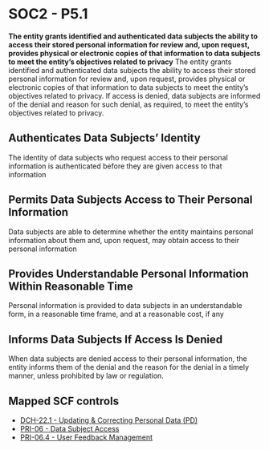 # SOC2 - P5.1
**The entity grants identified and authenticated data subjects the ability to access their stored personal information for review and, upon request, provides physical or electronic copies of that information to data subjects to meet the entity’s objectives related to privacy**
The entity grants identified and authenticated data subjects the ability to access their stored personal information for review and, upon request, provides physical or electronic copies of that information to data subjects to meet the entity’s objectives related to privacy. If access is denied, data subjects are informed of the denial and reason for such denial, as required, to meet the entity’s objectives related to privacy.
## Authenticates Data Subjects’ Identity
The identity of data subjects who request access to their personal information is authenticated before they are given access to that information
## Permits Data Subjects Access to Their Personal Information
Data subjects are able to determine whether the entity maintains personal information about them and, upon request, may obtain access to their personal information
## Provides Understandable Personal Information Within Reasonable Time
Personal information is provided to data subjects in an understandable form, in a reasonable time frame, and at a reasonable cost, if any
## Informs Data Subjects If Access Is Denied
When data subjects are denied access to their personal information, the entity informs them of the denial and the reason for the denial in a timely manner, unless prohibited by law or regulation.
## Mapped SCF controls
- [DCH-22.1 - Updating & Correcting Personal Data (PD)](../scf/dch-221-updating&correctingpersonaldatapd.md)
- [PRI-06 - Data Subject Access](../scf/pri-06-datasubjectaccess.md)
- [PRI-06.4 - User Feedback Management](../scf/pri-064-userfeedbackmanagement.md)